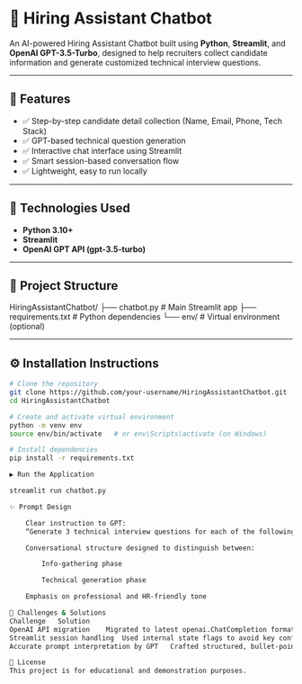 # 🤖 Hiring Assistant Chatbot

An AI-powered Hiring Assistant Chatbot built using **Python**, **Streamlit**, and **OpenAI GPT-3.5-Turbo**, designed to help recruiters collect candidate information and generate customized technical interview questions.

---

## 🚀 Features

- ✅ Step-by-step candidate detail collection (Name, Email, Phone, Tech Stack)
- ✅ GPT-based technical question generation
- ✅ Interactive chat interface using Streamlit
- ✅ Smart session-based conversation flow
- ✅ Lightweight, easy to run locally

---

## 🧠 Technologies Used

- **Python 3.10+**
- **Streamlit**
- **OpenAI GPT API (gpt-3.5-turbo)**

---

## 📁 Project Structure

HiringAssistantChatbot/
├── chatbot.py # Main Streamlit app
├── requirements.txt # Python dependencies
└── env/ # Virtual environment (optional)


---

## ⚙️ Installation Instructions

```bash
# Clone the repository
git clone https://github.com/your-username/HiringAssistantChatbot.git
cd HiringAssistantChatbot

# Create and activate virtual environment
python -m venv env
source env/bin/activate   # or env\Scripts\activate (on Windows)

# Install dependencies
pip install -r requirements.txt

▶️ Run the Application

streamlit run chatbot.py

✨ Prompt Design

    Clear instruction to GPT:
    “Generate 3 technical interview questions for each of the following tech stack items: {tech_stack}”

    Conversational structure designed to distinguish between:

        Info-gathering phase

        Technical generation phase

    Emphasis on professional and HR-friendly tone

🧩 Challenges & Solutions
Challenge	Solution
OpenAI API migration	Migrated to latest openai.ChatCompletion format with updated prompts
Streamlit session handling	Used internal state flags to avoid key conflicts
Accurate prompt interpretation by GPT	Crafted structured, bullet-pointed instructions for better accuracy

📄 License
This project is for educational and demonstration purposes.

